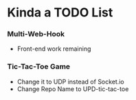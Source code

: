 # Kinda a TODO List

### <a src="https://github.com/UmangKosrekar/multi-webhook-pack">Multi-Web-Hook</a>

- Front-end work remaining

### <a src="https://github.com/UmangKosrekar/socket-tic-tac-toe">Tic-Tac-Toe Game</a>

- Change it to UDP instead of Socket.io
- Change Repo Name to UPD-tic-tac-toe

